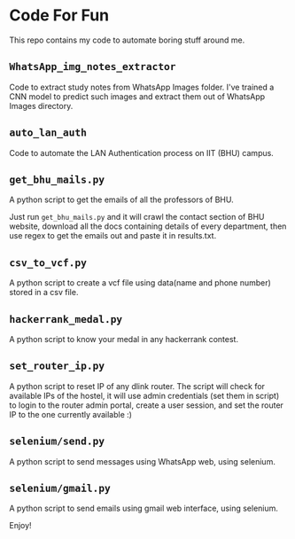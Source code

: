 # Code For Fun

This repo contains my code to automate boring stuff around me.


## `WhatsApp_img_notes_extractor`

Code to extract study notes from WhatsApp Images folder. I've trained a CNN model to predict such images and extract them out of WhatsApp Images directory.

## `auto_lan_auth`

Code to automate the LAN Authentication process on IIT (BHU) campus.

## `get_bhu_mails.py`

A python script to get the emails of all the professors of BHU.

Just run `get_bhu_mails.py` and it will crawl the contact section of BHU website, download all the docs containing details of every department, then use regex to get the emails out and paste it in results.txt.

## `csv_to_vcf.py`

A python script to create a vcf file using data(name and phone number) stored in a csv file.

## `hackerrank_medal.py`

A python script to know your medal in any hackerrank contest.

## `set_router_ip.py`

A python script to reset IP of any dlink router. The script will check for available IPs of the hostel, it will use admin credentials (set them in script) to login to the router admin portal, create a user session, and set the router IP to the one currently available :)

## `selenium/send.py`

A python script to send messages using WhatsApp web, using selenium.

## `selenium/gmail.py`

A python script to send emails using gmail web interface, using selenium.

Enjoy!
